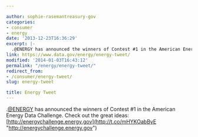 ```yaml
---

author: sophie-rasemantreasury-gov
categories:
- consumer
- energy
date: '2013-12-23T16:36:29'
excerpt: |-
  .@ENERGY has announced the winners of Contest #1 in the American Energy Data Challenge. Check out the great ideas: http://energychallenge.energy.gov
link: https://www.data.gov/energy/energy-tweet/
modified: '2014-01-03T16:43:12'
permalink: "/energy/energy-tweet/"
redirect_from:
- /consumer/energy-tweet/
slug: energy-tweet

title: Energy Tweet
---
```


.[@ENERGY](https://twitter.com/ENERGY) has announced the winners of Contest #1 in the American Energy Data Challenge. Check out the great ideas: [http://energychallenge.energy.gov](http://t.co/mHYKOabByE "http://energychallenge.energy.gov")

